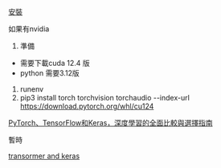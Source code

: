 



[安裝](https://pytorch.org/)

如果有nvidia
1. 準備
  - 需要下載cuda 12.4 版
  - python 需要3.12版
1. runenv
1. pip3 install torch torchvision torchaudio --index-url https://download.pytorch.org/whl/cu124


[PyTorch、TensorFlow和Keras，深度學習的全面比較與選擇指南](https://tw.alphacamp.co/blog/pytorch-tensorflow-keras)

暫時

[transormer and keras](https://colab.research.google.com/github/tensorflow/text/blob/master/docs/tutorials/transformer.ipynb)